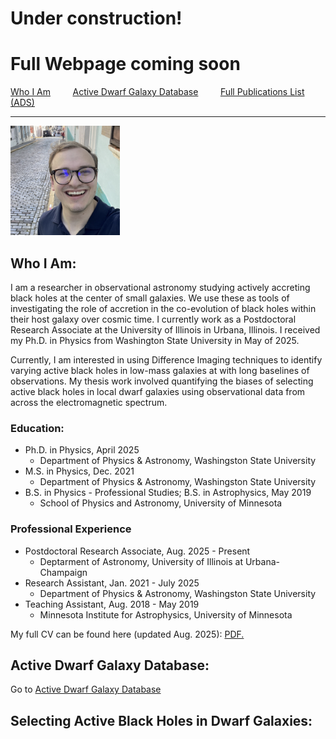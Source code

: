 # Under construction! 
# Full Webpage coming soon

[Who I Am](#who-i-am)  &nbsp;  &nbsp;   &nbsp;  &nbsp;  [Active Dwarf Galaxy Database](project-adgd.md) &nbsp;  &nbsp;   &nbsp;  &nbsp; [Full Publications List (ADS)](https://ui.adsabs.harvard.edu/search/fq=%7B!type%3Daqp%20v%3D%24fq_database%7D&fq_database=(database%3Aastronomy%20OR%20database%3Aphysics)&p_=0&q=author%3A%22Wasleske%2C%20Erik%20J.%22&sort=date%20desc%2C%20bibcode%20desc)

---

<img src="/images/ejw_headshot.png" width="175">


## Who I Am:
I am a researcher in observational astronomy studying actively accreting black holes at the center of small galaxies. We use these as tools of investigating  the role of accretion in the co-evolution of black holes within their host galaxy over cosmic time. I currently work as a Postdoctoral Research Associate at the University of Illinois in Urbana, Illinois. I received my Ph.D. in Physics from Washington State University in May of 2025.

Currently, I am interested in using Difference Imaging techniques to identify varying active black holes in low-mass galaxies at with long baselines of observations. My thesis work involved quantifying the biases of selecting active black holes in local dwarf galaxies using observational data from across the electromagnetic spectrum.

### Education:
  + Ph.D. in Physics, April 2025
    + Department of Physics & Astronomy, Washingston State University
  + M.S. in Physics, Dec. 2021
    + Department of Physics & Astronomy, Washingston State University
  + B.S. in Physics - Professional Studies; B.S. in Astrophysics, May 2019
    + School of Physics and Astronomy, University of Minnesota

### Professional Experience
  + Postdoctoral Research Associate, Aug. 2025 - Present
    + Deptarment of Astronomy, University of Illinois at Urbana-Champaign
  + Research Assistant, Jan. 2021 - July 2025
    + Department of Physics & Astronomy, Washingston State University
  + Teaching Assistant, Aug. 2018 - May 2019
    + Minnesota Institute for Astrophysics, University of Minnesota

My full CV can be found here (updated Aug. 2025): <a href="/CV_v2.pdf" target="_blank">PDF.</a>

## Active Dwarf Galaxy Database:
Go to [Active Dwarf Galaxy Database](project-adgd.md)



## Selecting Active Black Holes in Dwarf Galaxies:

